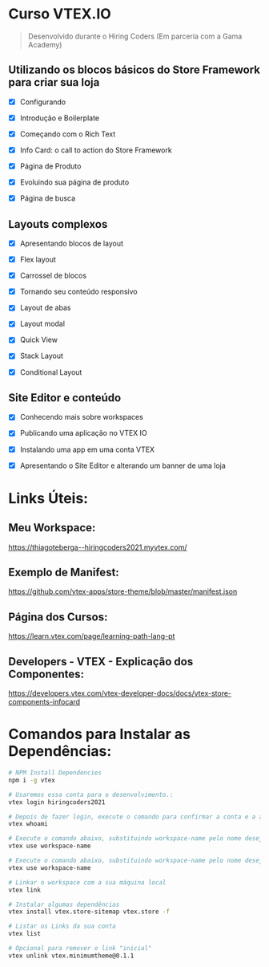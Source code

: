 # Curso VTEX.IO

> Desenvolvido durante o Hiring Coders (Em parceria com a Gama Academy)

## Utilizando os blocos básicos do Store Framework para criar sua loja 
- [x] Configurando
- [x] Introdução e Boilerplate
- [x] Começando com o Rich Text
- [x] Info Card: o call to action do Store Framework
- [x] Página de Produto
- [x] Evoluindo sua página de produto
- [x] Página de busca


## Layouts complexos
- [x] Apresentando blocos de layout
- [x] Flex layout
- [x] Carrossel de blocos
- [x] Tornando seu conteúdo responsivo
- [x] Layout de abas
- [x] Layout modal
- [x] Quick View
- [x] Stack Layout
- [x] Conditional Layout


## Site Editor e conteúdo
- [x] Conhecendo mais sobre workspaces
- [x] Publicando uma aplicação no VTEX IO
- [x] Instalando uma app em uma conta VTEX
- [x] Apresentando o Site Editor e alterando um banner de uma loja


# Links Úteis:
## Meu Workspace:
https://thiagoteberga--hiringcoders2021.myvtex.com/

## Exemplo de Manifest:
https://github.com/vtex-apps/store-theme/blob/master/manifest.json

## Página dos Cursos:
https://learn.vtex.com/page/learning-path-lang-pt

## Developers - VTEX - Explicação dos Componentes:
https://developers.vtex.com/vtex-developer-docs/docs/vtex-store-components-infocard



# Comandos para Instalar as Dependências:

``` bash
# NPM Install Dependencies
npm i -g vtex

# Usaremos essa conta para o desenvolvimento.:
vtex login hiringcoders2021

# Depois de fazer login, execute o comando para confirmar a conta e a área de trabalho em que você se encontra.
vtex whoami

# Execute o comando abaixo, substituindo workspace-name pelo nome desejado. Use um nome único para seu workspace.
vtex use workspace-name

# Execute o comando abaixo, substituindo workspace-name pelo nome desejado. Use um nome único para seu workspace.
vtex use workspace-name

# Linkar o workspace com a sua máquina local
vtex link

# Instalar algumas dependências
vtex install vtex.store-sitemap vtex.store -f

# Listar os Links da sua conta
vtex list

# Opcional para remover o link "inicial"
vtex unlink vtex.minimumtheme@0.1.1

```
